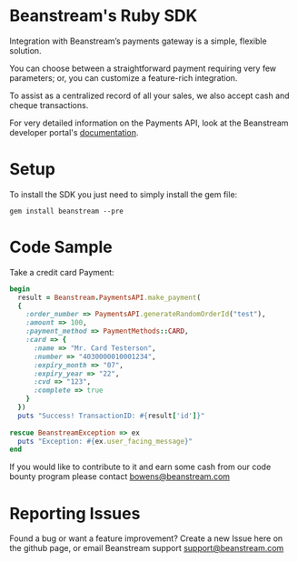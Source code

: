 # Beanstream's Ruby SDK

Integration with Beanstream’s payments gateway is a simple, flexible solution.

You can choose between a straightforward payment requiring very few parameters; or, you can customize a feature-rich integration.

To assist as a centralized record of all your sales, we also accept cash and cheque transactions.

For very detailed information on the Payments API, look at the Beanstream developer portal's [documentation](http://developer.beanstream.com/documentation/take-payments/purchases-pre-authorizations/).

# Setup
To install the SDK you just need to simply install the gem file:
```
gem install beanstream --pre
```

# Code Sample
Take a credit card Payment:
```ruby
begin
  result = Beanstream.PaymentsAPI.make_payment(
  {
    :order_number => PaymentsAPI.generateRandomOrderId("test"),
    :amount => 100,
    :payment_method => PaymentMethods::CARD,
    :card => {
      :name => "Mr. Card Testerson",
      :number => "4030000010001234",
      :expiry_month => "07",
      :expiry_year => "22",
      :cvd => "123",
      :complete => true
    }
  })
  puts "Success! TransactionID: #{result['id']}"
  
rescue BeanstreamException => ex
  puts "Exception: #{ex.user_facing_message}"
end
```

If you would like to contribute to it and earn some cash from our code bounty program please contact bowens@beanstream.com

# Reporting Issues
Found a bug or want a feature improvement? Create a new Issue here on the github page, or email Beanstream support support@beanstream.com
